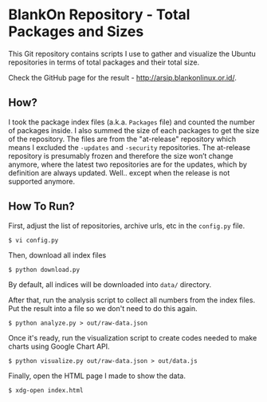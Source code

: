 BlankOn Repository - Total Packages and Sizes
============================================

This Git repository contains scripts I use to gather and visualize the Ubuntu
repositories in terms of total packages and their total size.

Check the GitHub page for the result - <http://arsip.blankonlinux.or.id/>.

How?
----

I took the package index files (a.k.a. `Packages` file) and counted the number
of packages inside. I also summed the size of each packages to get the size of
the repository. The files are from the "at-release" repository which means I
excluded the `-updates` and `-security` repositories. The at-release repository
is presumably frozen and therefore the size won’t change anymore, where the
latest two repositories are for the updates, which by definition are always
updated.  Well.. except when the release is not supported anymore.


How To Run?
-----------

First, adjust the list of repositories, archive urls, etc in the `config.py` file.

    $ vi config.py

Then, download all index files

    $ python download.py

By default, all indices will be downloaded into `data/` directory.

After that, run the analysis script to collect all numbers from the index
files. Put the result into a file so we don't need to do this again.

    $ python analyze.py > out/raw-data.json

Once it's ready, run the visualization script to create codes needed to make
charts using Google Chart API.

    $ python visualize.py out/raw-data.json > out/data.js

Finally, open the HTML page I made to show the data.

    $ xdg-open index.html

